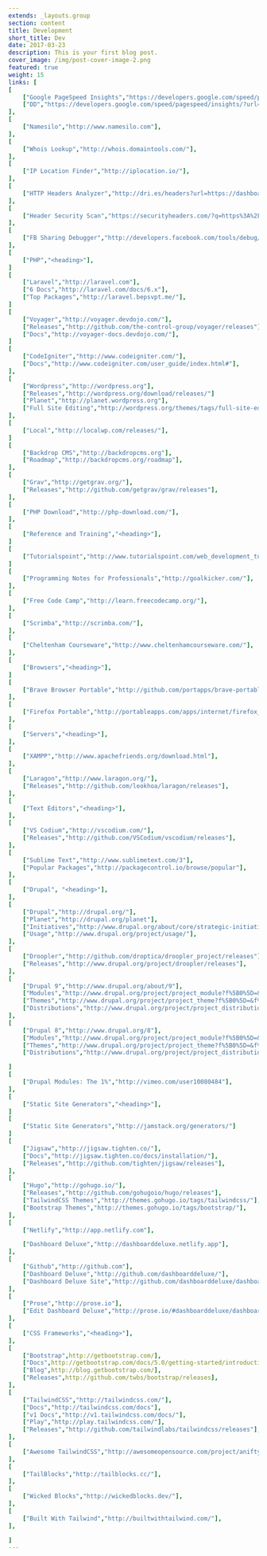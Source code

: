 ```yaml
---
extends: _layouts.group
section: content
title: Development
short_title: Dev
date: 2017-03-23
description: This is your first blog post.
cover_image: /img/post-cover-image-2.png
featured: true
weight: 15
links: [
[
    ["Google PageSpeed Insights","https://developers.google.com/speed/pagespeed/insights/"],
    ["DD","https://developers.google.com/speed/pagespeed/insights/?url=https%3A%2F%2Fdashboarddeluxe.netlify.app%2F"],
],
[
    ["Namesilo","http://www.namesilo.com"],
],
[
    ["Whois Lookup","http://whois.domaintools.com/"],
],
[
    ["IP Location Finder","http://iplocation.io/"],
],
[
    ["HTTP Headers Analyzer","http://dri.es/headers?url=https://dashboarddeluxe.netlify.app"],
],
[
    ["Header Security Scan","https://securityheaders.com/?q=https%3A%2F%2Fdashboarddeluxe.netlify.app%2F"],
],
[
    ["FB Sharing Debugger","http://developers.facebook.com/tools/debug/"],
],
[
    ["PHP","<heading>"],
]
[
    ["Laravel","http://laravel.com"],
    ["6 Docs","http://laravel.com/docs/6.x"],
    ["Top Packages","http://laravel.bepsvpt.me/"],
]
[
    ["Voyager","http://voyager.devdojo.com/"],
    ["Releases","http://github.com/the-control-group/voyager/releases"],
    ["Docs","http://voyager-docs.devdojo.com/"],
]
[
    ["CodeIgniter","http://www.codeigniter.com/"],
    ["Docs","http://www.codeigniter.com/user_guide/index.html#"],
],
[
    ["Wordpress","http://wordpress.org"],
    ["Releases","http://wordpress.org/download/releases/"]
    ["Planet","http://planet.wordpress.org"],
    ["Full Site Editing","http://wordpress.org/themes/tags/full-site-editing/"],
],
[
    ["Local","http://localwp.com/releases/"],
]
[
    ["Backdrop CMS","http://backdropcms.org"],
    ["Roadmap","http://backdropcms.org/roadmap"],
],
[
    ["Grav","http://getgrav.org/"],
    ["Releases","http://github.com/getgrav/grav/releases"],
],
[
    ["PHP Download","http://php-download.com/"],
],
[
    ["Reference and Training","<heading>"],
]
[
    ["Tutorialspoint","http://www.tutorialspoint.com/web_development_tutorials.htm"],
]
[
    ["Programming Notes for Professionals","http://goalkicker.com/"],
],
[
    ["Free Code Camp","http://learn.freecodecamp.org/"],
],
[
    ["Scrimba","http://scrimba.com/"],
],
[
    ["Cheltenham Courseware","http://www.cheltenhamcourseware.com/"],
],
[
    ["Browsers","<heading>"],
]
[
    ["Brave Browser Portable","http://github.com/portapps/brave-portable/releases"],
],
[
    ["Firefox Portable","http://portableapps.com/apps/internet/firefox_portable"],
],
[
    ["Servers","<heading>"],
],
[
    ["XAMPP","http://www.apachefriends.org/download.html"],
],
[
    ["Laragon","http://www.laragon.org/"],
    ["Releases","http://github.com/leokhoa/laragon/releases"],
],
[
    ["Text Editors","<heading>"],
],
[
    ["VS Codium","http://vscodium.com/"],
    ["Releases","http://github.com/VSCodium/vscodium/releases"],
],
[
    ["Sublime Text","http://www.sublimetext.com/3"],
    ["Popular Packages","http://packagecontrol.io/browse/popular"],
],
[
    ["Drupal", "<heading>"],
],
[
    ["Drupal","http://drupal.org/"],
    ["Planet","http://drupal.org/planet"],
    ["Initiatives","http://www.drupal.org/about/core/strategic-initiatives"],
    ["Usage","http://www.drupal.org/project/usage/"],
],
[
    ["Droopler","http://github.com/droptica/droopler_project/releases"],
    ["Releases","http://www.drupal.org/project/droopler/releases"],
],
[
    ["Drupal 9","http://www.drupal.org/about/9"],
    ["Modules","http://www.drupal.org/project/project_module?f%5B0%5D=&f%5B1%5D=&f%5B2%5D=&f%5B3%5D=sm_core_compatibility%3A9&f%5B4%5D=sm_field_project_type%3Afull&f%5B5%5D=&f%5B6%5D=&text=&solrsort=ds_project_latest_release+desc&op=Search"],
    ["Themes","http://www.drupal.org/project/project_theme?f%5B0%5D=&f%5B1%5D=&f%5B2%5D=sm_core_compatibility%3A9&f%5B3%5D=sm_field_project_type%3Afull&f%5B4%5D=&f%5B5%5D=&text=&solrsort=ds_project_latest_release+desc&op=Search"],
    ["Distributions","http://www.drupal.org/project/project_distribution?f%5B0%5D=&f%5B1%5D=&f%5B2%5D=sm_core_compatibility%3A9&f%5B3%5D=sm_field_project_type%3Afull&f%5B4%5D=&f%5B5%5D=&text=&solrsort=ds_project_latest_release+desc&op=Search"],
],
[
    ["Drupal 8","http://www.drupal.org/8"],
    ["Modules","http://www.drupal.org/project/project_module?f%5B0%5D=&f%5B1%5D=&f%5B2%5D=&f%5B3%5D=sm_core_compatibility%3A8&f%5B4%5D=sm_field_project_type%3Afull&f%5B5%5D=&f%5B6%5D=&text=&solrsort=ds_project_latest_release+desc&op=Search"],
    ["Themes","http://www.drupal.org/project/project_theme?f%5B0%5D=&f%5B1%5D=&f%5B2%5D=sm_core_compatibility%3A8&f%5B3%5D=sm_field_project_type%3Afull&f%5B4%5D=&f%5B5%5D=&text=&solrsort=ds_project_latest_release+desc&op=Search"],
    ["Distributions","http://www.drupal.org/project/project_distribution?f%5B0%5D=&f%5B1%5D=&f%5B2%5D=sm_core_compatibility%3A8&f%5B3%5D=sm_field_project_type%3Afull&f%5B4%5D=&f%5B5%5D=&text=&solrsort=ds_project_latest_release+desc&op=Search"],

]
[
    ["Drupal Modules: The 1%","http://vimeo.com/user10080484"],
],
[
    ["Static Site Generators","<heading>"],
]
[
    ["Static Site Generators","http://jamstack.org/generators/"]
]
[
    ["Jigsaw","http://jigsaw.tighten.co/"],
    ["Docs","http://jigsaw.tighten.co/docs/installation/"],
    ["Releases","http://github.com/tighten/jigsaw/releases"],
],
[
    ["Hugo","http://gohugo.io/"],
    ["Releases","http://github.com/gohugoio/hugo/releases"],
    ["TailwindCSS Themes","http://themes.gohugo.io/tags/tailwindcss/"],
    ["Bootstrap Themes","http://themes.gohugo.io/tags/bootstrap/"],
],
[
    ["Netlify","http://app.netlify.com"],

    ["Dashboard Deluxe","http://dashboarddeluxe.netlify.app"],
],
[
    ["Github","http://github.com"],
    ["Dashboard Deluxe","http://github.com/dashboarddeluxe/"],
    ["Dashboard Deluxe Site","http://github.com/dashboarddeluxe/dashboarddeluxe.github.io"],
],
[
    ["Prose","http://prose.io"],
    ["Edit Dashboard Deluxe","http://prose.io/#dashboarddeluxe/dashboarddeluxe.github.io/edit/master/index.md"],
],
[
    ["CSS Frameworks","<heading>"],
],
[
    ["Bootstrap",http://getbootstrap.com/],
    ["Docs",http://getbootstrap.com/docs/5.0/getting-started/introduction/],
    ["Blog",http://blog.getbootstrap.com/],
    ["Releases",http://github.com/twbs/bootstrap/releases],
],
[
    ["TailwindCSS","http://tailwindcss.com/"],
    ["Docs","http://tailwindcss.com/docs"],
    ["v1 Docs","http://v1.tailwindcss.com/docs/"],
    ["Play","http://play.tailwindcss.com/"],
    ["Releases","http://github.com/tailwindlabs/tailwindcss/releases"],
],
[
    ["Awesome TailwindCSS","http://awesomeopensource.com/project/aniftyco/awesome-tailwindcss"],
],
[
    ["TailBlocks","http://tailblocks.cc/"],
],
[
    ["Wicked Blocks","http://wickedblocks.dev/"],
],
[
    ["Built With Tailwind","http://builtwithtailwind.com/"],
],

]
---
```

